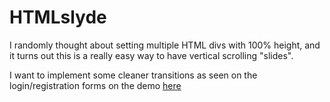 HTMLslyde
=========

I randomly thought about setting multiple HTML divs with 100% height, and it turns out this is a really easy way to have vertical scrolling "slides".

I want to implement some cleaner transitions as seen on the login/registration forms on the demo  [here](http://tympanus.net/codrops/2012/03/27/login-and-registration-form-with-html5-and-css3/)
